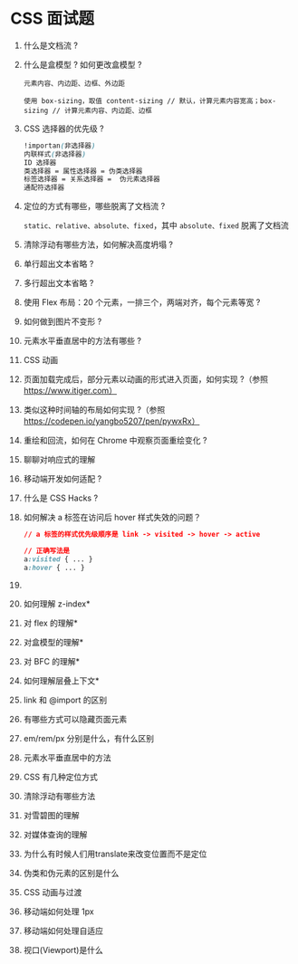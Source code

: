 # CSS 面试题



1. 什么是文档流 ?

2. 什么是盒模型 ? 如何更改盒模型 ?

   `元素内容、内边距、边框、外边距`

   `使用 box-sizing，取值 content-sizing // 默认，计算元素内容宽高；box-sizing // 计算元素内容、内边距、边框`

3. CSS 选择器的优先级 ?

   ```css
   !importan(非选择器)
   内联样式(非选择器)
   ID 选择器
   类选择器 = 属性选择器 = 伪类选择器
   标签选择器 = 关系选择器 =  伪元素选择器
   通配符选择器
   ```

4. 定位的方式有哪些，哪些脱离了文档流 ?

   `static、relative、absolute、fixed`，其中 `absolute、fixed` 脱离了文档流

5. 清除浮动有哪些方法，如何解决高度坍塌 ?

6. 单行超出文本省略 ?

7. 多行超出文本省略 ?

8. 使用 Flex 布局：20 个元素，一排三个，两端对齐，每个元素等宽 ?

9. 如何做到图片不变形 ?

10. 元素水平垂直居中的方法有哪些 ?

11. CSS 动画

12. 页面加载完成后，部分元素以动画的形式进入页面，如何实现 ?（参照 https://www.itiger.com）

13. 类似这种时间轴的布局如何实现 ?（参照 https://codepen.io/yangbo5207/pen/pywxRx）

14. 重绘和回流，如何在 Chrome 中观察页面重绘变化 ?

15. 聊聊对响应式的理解

16. 移动端开发如何适配 ?

17. 什么是 CSS Hacks ?

18. 如何解决 a 标签在访问后 hover 样式失效的问题？

    ```css
    // a 标签的样式优先级顺序是 link -> visited -> hover -> active
    
    // 正确写法是
    a:visited { ... }
    a:hover { ... }
    ```

19. 
20. 如何理解 z-index*
21. 对 flex 的理解*
22. 对盒模型的理解*
23. 对 BFC 的理解*
24. 如何理解层叠上下文*
25. link 和 @import 的区别
26. 有哪些方式可以隐藏页面元素
27. em/rem/px 分别是什么，有什么区别
28. 元素水平垂直居中的方法
29. CSS 有几种定位方式
30. 清除浮动有哪些方法
31. 对雪碧图的理解
32. 对媒体查询的理解
33. 为什么有时候人们用translate来改变位置而不是定位
34. 伪类和伪元素的区别是什么
35. CSS 动画与过渡
36. 移动端如何处理 1px
37. 移动端如何处理自适应
38. 视口(Viewport)是什么